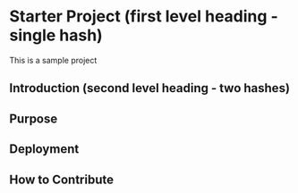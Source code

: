 # Starter Project (first level heading - single hash)

This is a sample project

## Introduction (second level heading - two hashes)

## Purpose

## Deployment

## How to Contribute

 
